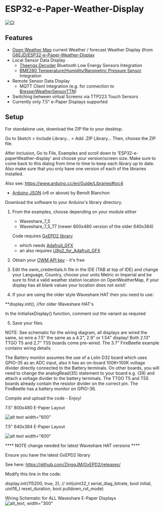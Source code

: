 # ESP32-e-Paper-Weather-Display
[![CI](https://github.com/matthias-bs/ESP32-e-Paper-Weather-Display/actions/workflows/CI.yml/badge.svg)](https://github.com/matthias-bs/ESP32-e-Paper-Weather-Display/actions/workflows/CI.yml)

## Features
* [Open Weather Map](https://openweathermap.org/) current Weather / forecast Weather Display (from [G6EJD/ESP32-e-Paper-Weather-Display](https://github.com/G6EJD/ESP32-e-Paper-Weather-Display)
* Local Sensor Data Display
    * [Theengs Decoder](https://github.com/theengs/decoder) Bluetooth Low Energy Sensors Integration
    * [BME280 Temperature/Humidity/Barometric Pressure Sensor](https://www.bosch-sensortec.com/products/environmental-sensors/humidity-sensors-bme280/) Integration
* Remote Sensor Data Display
    * MQTT Client Integration (e.g. for connection to [BresserWeatherSensorTTN](https://github.com/matthias-bs/BresserWeatherSensorTTN))
* Switching between virtual Screens via TTP223 Touch Sensors
* Currently only 7.5" e-Paper Displays supported

## Setup

For standalone use, download the ZIP file to your desktop.

Go to Sketch > Include Library... > Add .ZIP Library... Then, choose the ZIP file.

After inclusion, Go to File, Examples and scroll down to 'ESP32-e-paperWeather-display' and choose your version/screen size. Make sure to come back to this dialog from time to time to keep each library up to date. Also make sure that you only have one version of each of the libraries installed.

Also see: https://www.arduino.cc/en/Guide/Libraries#toc4

- [Arduino JSON](https://github.com/bblanchon/ArduinoJson) (v6 or above) by Benoît Blanchon

Download the software to your Arduino's library directory.

1. From the examples, choose depending on your module either
   - Waveshare_7_5
   - Waveshare_7_5_T7 (newer 800x480 version of the older 640x384)
   
   Code requires [GxEPD2 library](https://github.com/ZinggJM/GxEPD2)
   - which needs [Adafruit_GFX](https://github.com/adafruit/Adafruit-GFX-Library)
   - an also requires [U8g2_for_Adafruit_GFX](https://github.com/olikraus/U8g2_for_Adafruit_GFX)

2. Obtain your [OWM API key](https://openweathermap.org/appid) - it's free

3. Edit the owm_credentials.h file in the IDE (TAB at top of IDE) and change your Language, Country, choose your units Metric or Imperial and be sure to find a valid weather station location on OpenWeatherMap, if your display has all blank values your location does not exist!

4. If your are using the older style Waveshare HAT then you need to use:
  
  **display.init(); //for older Waveshare HAT's 
  
  In the InitialiseDisplay() function, comment out the variant as required 

5. Save your files.

NOTE: See schematic for the wiring diagram, all displays are wired the same, so wire a 7.5" the same as a 4.2", 2.9" or 1.54" display! Both 2.13" TTGO T5 and 2.7" T5S boards come pre-wired. The 3.7" FireBeetle example contains wiring details.

The Battery monitor assumes the use of a Lolin D32 board which uses GPIO-35 as an ADC input, also it has an on-board 100K+100K voltage divider directly connected to the Battery terminals. On other boards, you will need to change the analogRead(35) statement to your board e.g. (39) and attach a voltage divider to the battery terminals. The TTGO T5 and T5S boards already contain the resistor divider on the correct pin. The FireBeetle has a battery monitor on GPIO-36.

Compile and upload the code - Enjoy!

7.5" 800x480 E-Paper Layout

![alt text width="600"](/Waveshare_7_5_new.jpg)

7.5" 640x384 E-Paper Layout

![alt text width="600"](/Waveshare_7_5.jpg)


**** NOTE change needed for latest Waveshare HAT versions ****

Ensure you have the latest GxEPD2 library

See here: https://github.com/ZinggJM/GxEPD2/releases/

Modify this line in the code:

display.init(115200, true, 2); // init(uint32_t serial_diag_bitrate, bool initial, uint16_t reset_duration, bool pulldown_rst_mode)

Wiring Schematic for ALL Waveshare E-Paper Displays
![alt_text, width="300"](/Schematic.JPG)
